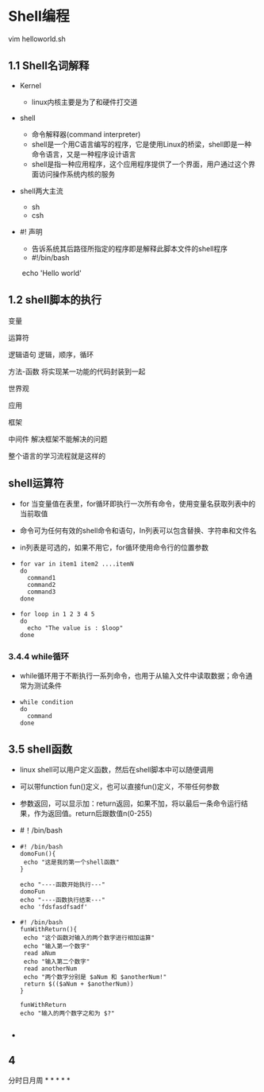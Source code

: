 # Shell编程

vim helloworld.sh

## 1.1 Shell名词解释

- Kernel

  - linux内核主要是为了和硬件打交道

- shell

  - 命令解释器(command interpreter)
  - shell是一个用C语言编写的程序，它是使用Linux的桥梁，shell即是一种命令语言，又是一种程序设计语言
  - shell是指一种应用程序，这个应用程序提供了一个界面，用户通过这个界面访问操作系统内核的服务

- shell两大主流

  - sh
  - csh

- #! 声明

  - 告诉系统其后路径所指定的程序即是解释此脚本文件的shell程序
  - #!/bin/bash

  ​           echo 'Hello world'

## 1.2 shell脚本的执行

 



变量



运算符



逻辑语句  逻辑，顺序，循环



方法-函数       将实现某一功能的代码封装到一起



世界观



应用



框架



中间件    解决框架不能解决的问题



整个语言的学习流程就是这样的





## shell运算符

- for 当变量值在表里，for循环即执行一次所有命令，使用变量名获取列表中的当前取值

- 命令可为任何有效的shell命令和语句，In列表可以包含替换、字符串和文件名

- in列表是可选的，如果不用它，for循环使用命令行的位置参数

- ```shell
  for var in item1 item2 ....itemN
  do
    command1
    command2
    command3
  done
  ```

- ```shell
  for loop in 1 2 3 4 5
  do
    echo "The value is : $loop"
  done
  ```



### 3.4.4 while循环

- while循环用于不断执行一系列命令，也用于从输入文件中读取数据；命令通常为测试条件

- ```shell
  while condition
  do
    command
  done
  ```

  

## 3.5 shell函数

- linux shell可以用户定义函数，然后在shell脚本中可以随便调用

- 可以带function fun()定义，也可以直接fun()定义，不带任何参数

- 参数返回，可以显示加：return返回，如果不加，将以最后一条命令运行结果，作为返回值。return后跟数值n(0-255)

- #！/bin/bash

- ```shell
  #! /bin/bash
  domoFun(){
   echo "这是我的第一个shell函数"
  }
  
  echo "----函数开始执行---"
  domoFun
  echo "----函数执行结束---"
  echo 'fdsfasdfsadf'
  ```

- ```shell
  #! /bin/bash
  funWithReturn(){
   echo "这个函数对输入的两个数字进行相加运算"
   echo "输入第一个数字"
   read aNum
   echo "输入第二个数字"
   read anotherNum
   echo "两个数字分别是 $aNum 和 $anotherNum!"
   return $(($aNum + $anotherNum))
  }
  
  funWithReturn
  echo "输入的两个数字之和为 $?"
  
  
  ```

-  



## 4

分时日月周     * * * * *











